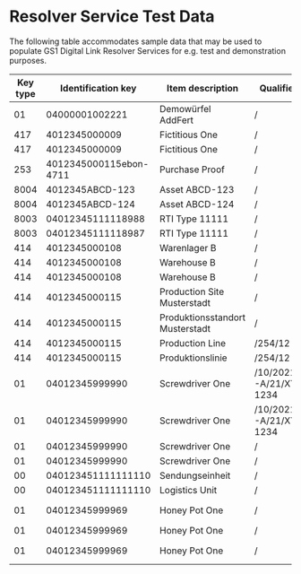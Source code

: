 # Resolver Service Test Data

The following table accommodates sample data that may be used to populate GS1 Digital Link Resolver Services for e.g. test and demonstration purposes.

|Key type|Identification key|Item description|Qualifier path|Link type|Language|Mime type|Link title|Target URL|
|--------|------------------|----------------|--------------|--------|-------|---------|----------|----------|
|01|04000001002221|Demowürfel AddFert|/|gs1:pip|de|text/html|GTIN Manager Produktseite|https://www.gtin-manager.de/produkte/gln-4000001000005-gs1-germany-gmbh/gtin-4000001002221-demow%C3%BCrfel-addfert|
|417|4012345000009|Fictitious One|/| |de|text/html| |https://ralphtro.github.io/fictitiousOne/parties/4012345000009/de/company.html|
|417|4012345000009|Fictitious One|/| |en|text/html| |https://ralphtro.github.io/fictitiousOne/parties/4012345000009/en/company.html|
|253|4012345000115ebon-4711|Purchase Proof|/| |en|text/html| |https://ralphtro.github.io/fictitiousOne/documents/4012345000115ebon-4711/en/ebon.html|
|8004|4012345ABCD-123|Asset ABCD-123|/| |en|text/html| |https://ralphtro.github.io/fictitiousOne/assets/4012345ABCD-123/en/traceability.html|
|8004|4012345ABCD-124|Asset ABCD-124|/| |en|text/html| |https://ralphtro.github.io/fictitiousOne/assets/4012345ABCD-124/en/traceability.html|
|8003|04012345111118988|RTI Type 11111|/| |en|text/html| |https://ralphtro.github.io/fictitiousOne/assets/04012345111118988/en/pip.html|
|8003|04012345111118987|RTI Type 11111|/| |en|text/html| |https://ralphtro.github.io/fictitiousOne/assets/04012345111118987/en/pip.html|
|414|4012345000108|Warenlager B|/| |de|text/html| |https://ralphtro.github.io/fictitiousOne/locations/4012345000108/de/locationInfo.html|
|414|4012345000108|Warehouse B|/| |en|text/html| |https://ralphtro.github.io/fictitiousOne/locations/4012345000108/en/locationInfo.html|
|414|4012345000108|Warehouse B|/| |en|application/ld+json| |https://github.com/RalphTro/fictitiousOne/blob/main/locations/4012345000108/openingHours.jsonld|
|414|4012345000115|Production Site Musterstadt|/| |en|text/html|Site Info|https://ralphtro.github.io/fictitiousOne/locations/4012345000115/en/locationInfo.html|
|414|4012345000115|Produktionsstandort Musterstadt|/| |de|text/html|Info Standort|https://ralphtro.github.io/fictitiousOne/locations/4012345000115/de/locationInfo.html|
|414|4012345000115|Production Line|/254/12| |en|text/html|Sub Site Info|https://ralphtro.github.io/fictitiousOne/locations/4012345000115/12/en/productionLine.html|
|414|4012345000115|Produktionslinie|/254/12| |de|text/html|Info Sub-Lokation|https://ralphtro.github.io/fictitiousOne/locations/4012345000115/12/de/productionLine.html|
|01|04012345999990|Screwdriver One|/10/20210401-A/21/XYZ-1234| |de|text/html| |https://ralphtro.github.io/fictitiousOne/products/04012345999990/20210401-A/XYZ-1234/de/pip.html|
|01|04012345999990|Screwdriver One|/10/20210401-A/21/XYZ-1234| |en|text/html| |https://ralphtro.github.io/fictitiousOne/products/04012345999990/20210401-A/XYZ-1234/en/pip.html|
|01|04012345999990|Screwdriver One|/| |en|text/html| |https://ralphtro.github.io/fictitiousOne/products/04012345999990/en/certification.html|
|01|04012345999990|Screwdriver One|/| |en|text/html| |https://ralphtro.github.io/fictitiousOne/products/04012345999990/en/userManual.html|
|00|040123451111111110|Sendungseinheit|/| |de|text/html| |https://ralphtro.github.io/fictitiousOne/shipments/040123451111111110/de/tracking.html|
|00|040123451111111110|Logistics Unit|/| |en|text/html| |https://ralphtro.github.io/fictitiousOne/shipments/040123451111111110/en/tracking.html|
|01|04012345999969|Honey Pot One|/|gs1:pip|en|text/html|Product Information Page|https://ralphtro.github.io/fictitiousOne/products/04012345999969/en/pip.html|
|01|04012345999969|Honey Pot One|/|gs1:pip|de|text/html|Produktinformationsseite|https://ralphtro.github.io/fictitiousOne/products/04012345999969/de/pip.html|
|01|04012345999969|Honey Pot One|/|gs1:pip|es|text/html|Sitio web de información del producto|https://ralphtro.github.io/fictitiousOne/products/04012345999969/es/pip.html|
